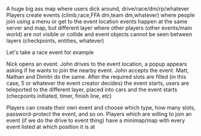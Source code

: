 A huge big ass map where users dick around, drive/race/dm/rp/whatever
Players create events (climb,race,FFA dm,team dm,whatever) where people join using a menu or get to the event location
events happen at the same server and map, but different layer where other players (other events/main world) are not visible or collide and event objects cannot be seen between layers (checkpoints, entities, whatever)

Let's take a race event for example

Nick opens an event.
John drives to the event location, a popup appears asking if he wants to join the nearby event.
John accepts the event.
Matt, Nathan and Dimitri do the same.
After the required slots are filled (in this case, 5 or whatever the event creator decides) the event starts, users are teleported to the different layer, placed into cars and the event starts (checpoints initiated, timer, finish line, etc)

Players can create their own event and choose which type, how many slots, password-protect the event, and so on.
Players which are willing to join an event (if we do the drive to event thing) have a minimap/map with every event listed at which position it is at
